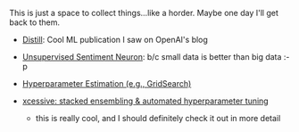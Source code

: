 This is just a space to collect things...like a horder.  Maybe one day I'll get back to them.

* [Distill](http://distill.pub/about/):  Cool ML publication I saw on OpenAI's blog

* [Unsupervised Sentiment Neuron](https://blog.openai.com/unsupervised-sentiment-neuron/): b/c small data is better than big data :-p

* [Hyperparameter Estimation (e.g., GridSearch)](http://scikit-learn.org/stable/modules/grid_search.html)

* [xcessive: stacked ensembling & automated hyperparameter tuning](https://github.com/reiinakano/xcessiv)
  - this is really cool, and I should definitely check it out in more detail
